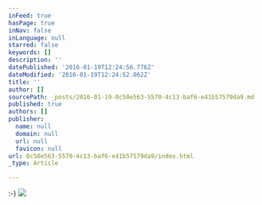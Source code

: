 ```yaml
---
inFeed: true
hasPage: true
inNav: false
inLanguage: null
starred: false
keywords: []
description: ''
datePublished: '2016-01-19T12:24:56.776Z'
dateModified: '2016-01-19T12:24:52.062Z'
title: ''
author: []
sourcePath: _posts/2016-01-19-0c50e563-5570-4c13-baf6-e41b57579da9.md
published: true
authors: []
publisher:
  name: null
  domain: null
  url: null
  favicon: null
url: 0c50e563-5570-4c13-baf6-e41b57579da9/index.html
_type: Article

---
```

:-)
![](https://s3-us-west-2.amazonaws.com/the-grid-img/p/7bf0f90aad7ff897ab96e71166f9e5109ef97624.jpg)